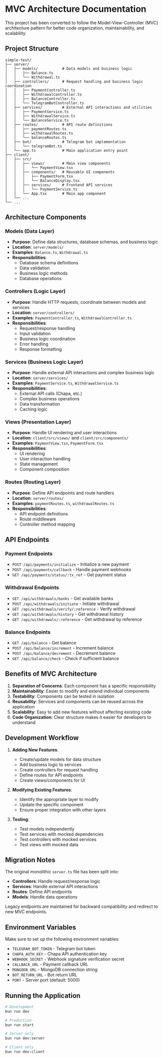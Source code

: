 # MVC Architecture Documentation

This project has been converted to follow the Model-View-Controller (MVC) architecture pattern for better code organization, maintainability, and scalability.

## Project Structure

```
simple-test/
├── server/
│   ├── models/           # Data models and business logic
│   │   ├── Balance.ts
│   │   └── Withdrawal.ts
│   ├── controllers/      # Request handling and business logic coordination
│   │   ├── PaymentController.ts
│   │   ├── WithdrawalController.ts
│   │   ├── BalanceController.ts
│   │   └── TelegramBotController.ts
│   ├── services/         # External API interactions and utilities
│   │   ├── PaymentService.ts
│   │   ├── WithdrawalService.ts
│   │   └── BalanceService.ts
│   ├── routes/           # API route definitions
│   │   ├── paymentRoutes.ts
│   │   ├── withdrawalRoutes.ts
│   │   └── balanceRoutes.ts
│   ├── bot/              # Telegram bot implementation
│   │   └── telegramBot.ts
│   └── app.ts            # Main application entry point
├── client/
│   ├── src/
│   │   ├── views/        # Main view components
│   │   │   └── PaymentView.tsx
│   │   ├── components/   # Reusable UI components
│   │   │   ├── PaymentForm.tsx
│   │   │   └── BalanceDisplay.tsx
│   │   ├── services/     # Frontend API services
│   │   │   └── PaymentService.ts
│   │   └── App.tsx       # Main app component
│   └── ...
└── ...
```

## Architecture Components

### Models (Data Layer)

- **Purpose**: Define data structures, database schemas, and business logic
- **Location**: `server/models/`
- **Examples**: `Balance.ts`, `Withdrawal.ts`
- **Responsibilities**:
  - Database schema definitions
  - Data validation
  - Business logic methods
  - Database operations

### Controllers (Logic Layer)

- **Purpose**: Handle HTTP requests, coordinate between models and services
- **Location**: `server/controllers/`
- **Examples**: `PaymentController.ts`, `WithdrawalController.ts`
- **Responsibilities**:
  - Request/response handling
  - Input validation
  - Business logic coordination
  - Error handling
  - Response formatting

### Services (Business Logic Layer)

- **Purpose**: Handle external API interactions and complex business logic
- **Location**: `server/services/`
- **Examples**: `PaymentService.ts`, `WithdrawalService.ts`
- **Responsibilities**:
  - External API calls (Chapa, etc.)
  - Complex business operations
  - Data transformation
  - Caching logic

### Views (Presentation Layer)

- **Purpose**: Handle UI rendering and user interactions
- **Location**: `client/src/views/` and `client/src/components/`
- **Examples**: `PaymentView.tsx`, `PaymentForm.tsx`
- **Responsibilities**:
  - UI rendering
  - User interaction handling
  - State management
  - Component composition

### Routes (Routing Layer)

- **Purpose**: Define API endpoints and route handlers
- **Location**: `server/routes/`
- **Examples**: `paymentRoutes.ts`, `withdrawalRoutes.ts`
- **Responsibilities**:
  - API endpoint definitions
  - Route middleware
  - Controller method mapping

## API Endpoints

### Payment Endpoints

- `POST /api/payments/initialize` - Initialize a new payment
- `POST /api/payments/callback` - Handle payment webhooks
- `GET /api/payments/status/:tx_ref` - Get payment status

### Withdrawal Endpoints

- `GET /api/withdrawals/banks` - Get available banks
- `POST /api/withdrawals/initiate` - Initiate withdrawal
- `GET /api/withdrawals/verify/:reference` - Verify withdrawal
- `GET /api/withdrawals/history` - Get withdrawal history
- `GET /api/withdrawals/:reference` - Get withdrawal by reference

### Balance Endpoints

- `GET /api/balance` - Get balance
- `POST /api/balance/increment` - Increment balance
- `POST /api/balance/decrement` - Decrement balance
- `GET /api/balance/check` - Check if sufficient balance

## Benefits of MVC Architecture

1. **Separation of Concerns**: Each component has a specific responsibility
2. **Maintainability**: Easier to modify and extend individual components
3. **Testability**: Components can be tested in isolation
4. **Reusability**: Services and components can be reused across the application
5. **Scalability**: Easy to add new features without affecting existing code
6. **Code Organization**: Clear structure makes it easier for developers to understand

## Development Workflow

1. **Adding New Features**:

   - Create/update models for data structure
   - Add business logic to services
   - Create controllers for request handling
   - Define routes for API endpoints
   - Create views/components for UI

2. **Modifying Existing Features**:

   - Identify the appropriate layer to modify
   - Update the specific component
   - Ensure proper integration with other layers

3. **Testing**:
   - Test models independently
   - Test services with mocked dependencies
   - Test controllers with mocked services
   - Test views with mocked data

## Migration Notes

The original monolithic `server.ts` file has been split into:

- **Controllers**: Handle request/response logic
- **Services**: Handle external API interactions
- **Routes**: Define API endpoints
- **Models**: Handle data operations

Legacy endpoints are maintained for backward compatibility and redirect to new MVC endpoints.

## Environment Variables

Make sure to set up the following environment variables:

- `TELEGRAM_BOT_TOKEN` - Telegram bot token
- `CHAPA_AUTH_KEY` - Chapa API authentication key
- `WEBHOOK_SECRET` - Webhook signature verification secret
- `CALLBACK_URL` - Payment callback URL
- `MONGODB_URL` - MongoDB connection string
- `BOT_RETURN_URL` - Bot return URL
- `PORT` - Server port (default: 5000)

## Running the Application

```bash
# Development
bun run dev

# Production
bun run start

# Server only
bun run dev:server

# Client only
bun run dev:client
```
